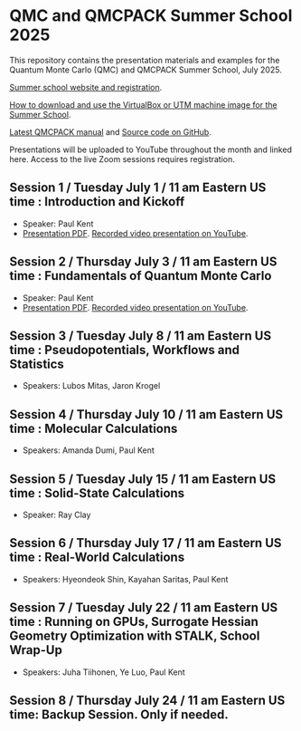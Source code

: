 # QMC and QMCPACK Summer School 2025

This repository contains the presentation materials and examples for the Quantum Monte Carlo (QMC) and QMCPACK Summer School, July 2025.

[Summer school website and registration](https://qmcpack.org/qmc2025).

[How to download and use the VirtualBox or UTM machine image for the Summer School](https://github.com/QMCPACK/qmc_summer_school_2025/tree/master/virtual_machine).

[Latest QMCPACK manual](https://qmcpack.readthedocs.io/en/develop/) and [Source code on GitHub](https://github.com/QMCPACK/qmcpack).

Presentations will be uploaded to YouTube throughout the month and linked here.
Access to the live Zoom sessions requires registration.

## Session 1 / Tuesday July 1 / 11 am Eastern US time : Introduction and Kickoff
 * Speaker: Paul Kent
 * [Presentation PDF](https://github.com/QMCPACK/qmc_summer_school_2025/blob/master/session1_introduction/session1_introduction_vfinal.pdf). [Recorded video presentation on YouTube](https://youtu.be/6a5yN_GDZJc).
## Session 2 / Thursday July 3 / 11 am Eastern US time : Fundamentals of Quantum Monte Carlo
 * Speaker: Paul Kent
 * [Presentation PDF](https://github.com/QMCPACK/qmc_summer_school_2025/blob/master/session2_qmc/session2_qmc_vfinal.pdf). [Recorded video presentation on YouTube](https://youtu.be/Q0mREjYbLhU).
## Session 3 / Tuesday July 8 / 11 am Eastern US time : Pseudopotentials, Workflows and Statistics
 * Speakers: Lubos Mitas, Jaron Krogel
## Session 4 / Thursday July 10 / 11 am Eastern US time : Molecular Calculations
 * Speakers: Amanda Dumi, Paul Kent
## Session 5 / Tuesday July 15 / 11 am Eastern US time : Solid-State Calculations
 * Speaker: Ray Clay
## Session 6 / Thursday July 17 / 11 am Eastern US time : Real-World Calculations
 * Speakers: Hyeondeok Shin, Kayahan Saritas, Paul Kent 
## Session 7 / Tuesday July 22 / 11 am Eastern US time : Running on GPUs, Surrogate Hessian Geometry Optimization with STALK, School Wrap-Up
 * Speakers: Juha Tiihonen, Ye Luo, Paul Kent
## Session 8 / Thursday July 24 / 11 am Eastern US time: Backup Session. Only if needed.
